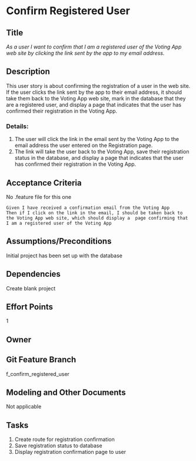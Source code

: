 # Confirm Registered User


## Title

*As a user I want to confirm that I am a registered user of the Voting App web site by clicking the link sent by the app to my email address.*

## Description

This user story is about confirming the registration of a user in the web site. If the user clicks the link sent by the app to their email address, it should take them back to the Voting App web site, mark in the database that they are a registered user, and display a page that indicates that the user has confirmed their registration in the Voting App. 

### Details:

1. The user will click the link in the email sent by the Voting App to the email address the user entered on the Registration page.
2. The link will take the user back to the Voting App, save their registration status in the database, and display a page that indicates that the user has confirmed their registration in the Voting App. 

## Acceptance Criteria
No .feature file for this one

    Given I have received a confirmation email from the Voting App
    Then if I click on the link in the email, I should be taken back to the Voting App web site, which should display a  page confirming that I am a registered user of the Voting App


## Assumptions/Preconditions
Initial project has been set up with the database


## Dependencies
Create blank project


## Effort Points
1


## Owner



## Git Feature Branch
f_confirm_registered_user


## Modeling and Other Documents
Not applicable


## Tasks

1. Create route for registration confirmation
2. Save registration status to database
3. Display registration confirmation page to user
